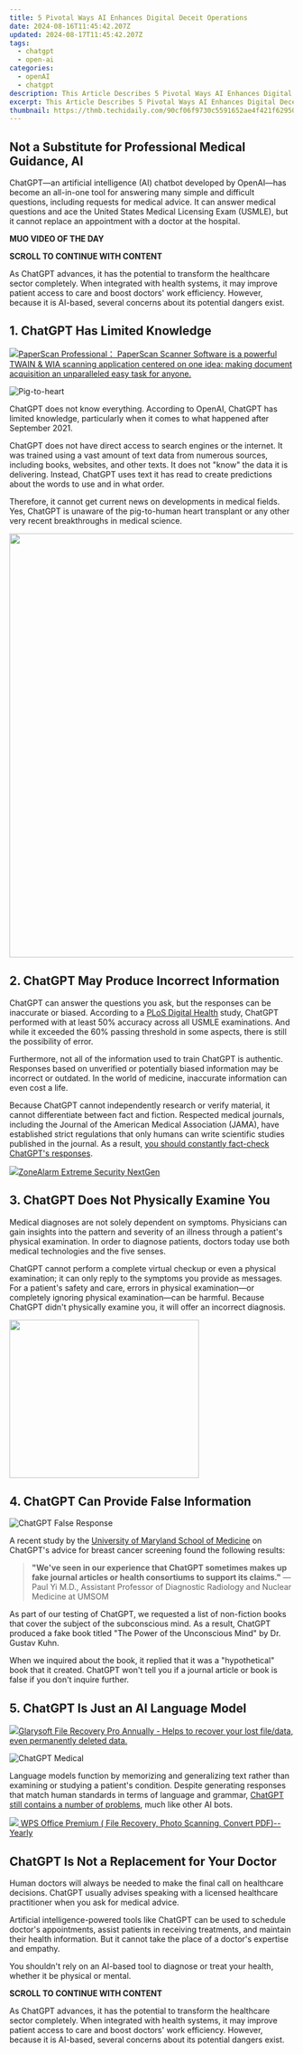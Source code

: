 ```yaml
---
title: 5 Pivotal Ways AI Enhances Digital Deceit Operations
date: 2024-08-16T11:45:42.207Z
updated: 2024-08-17T11:45:42.207Z
tags:
  - chatgpt
  - open-ai
categories:
  - openAI
  - chatgpt
description: This Article Describes 5 Pivotal Ways AI Enhances Digital Deceit Operations
excerpt: This Article Describes 5 Pivotal Ways AI Enhances Digital Deceit Operations
thumbnail: https://thmb.techidaily.com/90cf06f9730c5591652ae4f421f62950743940a3b49411aac162c7581850732b.jpg
---
```


## Not a Substitute for Professional Medical Guidance, AI

 ChatGPT—an artificial intelligence (AI) chatbot developed by OpenAI—has become an all-in-one tool for answering many simple and difficult questions, including requests for medical advice. It can answer medical questions and ace the United States Medical Licensing Exam (USMLE), but it cannot replace an appointment with a doctor at the hospital.

**MUO VIDEO OF THE DAY**

**SCROLL TO CONTINUE WITH CONTENT**

 As ChatGPT advances, it has the potential to transform the healthcare sector completely. When integrated with health systems, it may improve patient access to care and boost doctors' work efficiency. However, because it is AI-based, several concerns about its potential dangers exist.

## 1\. ChatGPT Has Limited Knowledge

<!-- affiliate ads begin -->
<a href="https://secure.2checkout.com/order/checkout.php?PRODS=37540879&QTY=1&AFFILIATE=108875&CART=1"><img src="https://paperscan.orpalis.com/img/content/You_prefer_to_use.png" border="0">PaperScan Professional： PaperScan Scanner Software is a powerful TWAIN & WIA scanning application centered on one idea: making document acquisition an unparalleled easy task for anyone.</a>
<!-- affiliate ads end -->
![Pig-to-heart](https://static1.makeuseofimages.com/wordpress/wp-content/uploads/2023/06/pig-to-heart.jpg)

 ChatGPT does not know everything. According to OpenAI, ChatGPT has limited knowledge, particularly when it comes to what happened after September 2021\.

 ChatGPT does not have direct access to search engines or the internet. It was trained using a vast amount of text data from numerous sources, including books, websites, and other texts. It does not "know" the data it is delivering. Instead, ChatGPT uses text it has read to create predictions about the words to use and in what order.

 Therefore, it cannot get current news on developments in medical fields. Yes, ChatGPT is unaware of the pig-to-human heart transplant or any other very recent breakthroughs in medical science.

<!-- affiliate ads begin -->
<a href="https://zebaoaffiliateprogram.pxf.io/c/5597632/1853659/21526" target="_top" id="1853659"><img src="//a.impactradius-go.com/display-ad/21526-1853659" border="0" alt="" width="1920" height="750"/></a><img height="0" width="0" src="https://imp.pxf.io/i/5597632/1853659/21526" style="position:absolute;visibility:hidden;" border="0" />
<!-- affiliate ads end -->
## 2\. ChatGPT May Produce Incorrect Information

 ChatGPT can answer the questions you ask, but the responses can be inaccurate or biased. According to a [PLoS Digital Health](https://journals.plos.org/digitalhealth/article?id=10.1371/journal.pdig.0000198) study, ChatGPT performed with at least 50% accuracy across all USMLE examinations. And while it exceeded the 60% passing threshold in some aspects, there is still the possibility of error.

 Furthermore, not all of the information used to train ChatGPT is authentic. Responses based on unverified or potentially biased information may be incorrect or outdated. In the world of medicine, inaccurate information can even cost a life.

 Because ChatGPT cannot independently research or verify material, it cannot differentiate between fact and fiction. Respected medical journals, including the Journal of the American Medical Association (JAMA), have established strict regulations that only humans can write scientific studies published in the journal. As a result, [you should constantly fact-check ChatGPT's responses](https://www.makeuseof.com/fact-check-health-information-chatgpt-ai-sources/).

<!-- affiliate ads begin -->
<a href="https://estore.zonealarm.com/order/checkout.php?PRODS=36245101&QTY=1&AFFILIATE=108875&CART=1"><img src="https://sc1.checkpoint.com/sc1/za/images/boxes/zang_box_trust.png" border="0">ZoneAlarm Extreme Security NextGen</a>
<!-- affiliate ads end -->
## 3\. ChatGPT Does Not Physically Examine You

 Medical diagnoses are not solely dependent on symptoms. Physicians can gain insights into the pattern and severity of an illness through a patient's physical examination. In order to diagnose patients, doctors today use both medical technologies and the five senses.

 ChatGPT cannot perform a complete virtual checkup or even a physical examination; it can only reply to the symptoms you provide as messages. For a patient's safety and care, errors in physical examination—or completely ignoring physical examination—can be harmful. Because ChatGPT didn't physically examine you, it will offer an incorrect diagnosis.

<!-- affiliate ads begin -->
<a href="https://laganoo.pxf.io/c/5597632/1657397/16446" target="_top" id="1657397"><img src="//a.impactradius-go.com/display-ad/16446-1657397" border="0" alt="" width="336" height="280"/></a><img height="0" width="0" src="https://imp.pxf.io/i/5597632/1657397/16446" style="position:absolute;visibility:hidden;" border="0" />
<!-- affiliate ads end -->
## 4\. ChatGPT Can Provide False Information

![ChatGPT False Response](https://static1.makeuseofimages.com/wordpress/wp-content/uploads/2023/06/chatgpt-false-response.jpg)

 A recent study by the [University of Maryland School of Medicine](https://www.medschool.umaryland.edu/news/2023/UM-School-of-Medicine-Study-Finds-ChatGPT-Helpful-for-Breast-Cancer-Screening-Advice-With-Certain-Caveats-.html) on ChatGPT's advice for breast cancer screening found the following results:

> **"We've seen in our experience that ChatGPT sometimes makes up fake journal articles or health consortiums to support its claims."**  —Paul Yi M.D., Assistant Professor of Diagnostic Radiology and Nuclear Medicine at UMSOM

 As part of our testing of ChatGPT, we requested a list of non-fiction books that cover the subject of the subconscious mind. As a result, ChatGPT produced a fake book titled "The Power of the Unconscious Mind" by Dr. Gustav Kuhn.

 When we inquired about the book, it replied that it was a "hypothetical" book that it created. ChatGPT won't tell you if a journal article or book is false if you don't inquire further.

## 5\. ChatGPT Is Just an AI Language Model

<!-- affiliate ads begin -->
<a href="https://order.glarysoft.com/order/checkout.php?PRODS=35504869&QTY=1&AFFILIATE=108875&CART=1"><img src="https://secure.avangate.com/images/merchant/6734fa703f6633ab896eecbdfad8953a/products/1_FR-200-1.png" border="0">Glarysoft File Recovery Pro Annually -  Helps to recover your lost file/data, even permanently deleted data. 
</a>
<!-- affiliate ads end -->
![ChatGPT Medical](https://static1.makeuseofimages.com/wordpress/wp-content/uploads/2023/06/chatgpt-medical.jpg)

 Language models function by memorizing and generalizing text rather than examining or studying a patient's condition. Despite generating responses that match human standards in terms of language and grammar, [ChatGPT still contains a number of problems](https://www.makeuseof.com/openai-chatgpt-biggest-probelms/), much like other AI bots.

<!-- affiliate ads begin -->
<a href="https://secure.2checkout.com/order/checkout.php?PRODS=38729081&QTY=1&AFFILIATE=108875&CART=1"><img src="https://website-prod.cache.wpscdn.com/img/wps-office-pdf-editor-1x.890dbda.png" border="0">
WPS Office Premium ( File Recovery, Photo Scanning, Convert PDF)--Yearly</a>
<!-- affiliate ads end -->
## ChatGPT Is Not a Replacement for Your Doctor

 Human doctors will always be needed to make the final call on healthcare decisions. ChatGPT usually advises speaking with a licensed healthcare practitioner when you ask for medical advice.

 Artificial intelligence-powered tools like ChatGPT can be used to schedule doctor's appointments, assist patients in receiving treatments, and maintain their health information. But it cannot take the place of a doctor's expertise and empathy.

 You shouldn't rely on an AI-based tool to diagnose or treat your health, whether it be physical or mental.

**SCROLL TO CONTINUE WITH CONTENT**

 As ChatGPT advances, it has the potential to transform the healthcare sector completely. When integrated with health systems, it may improve patient access to care and boost doctors' work efficiency. However, because it is AI-based, several concerns about its potential dangers exist.


<ins class="adsbygoogle"
     style="display:block"
     data-ad-format="autorelaxed"
     data-ad-client="ca-pub-7571918770474297"
     data-ad-slot="1223367746"></ins>



<ins class="adsbygoogle"
     style="display:block"
     data-ad-client="ca-pub-7571918770474297"
     data-ad-slot="8358498916"
     data-ad-format="auto"
     data-full-width-responsive="true"></ins>



